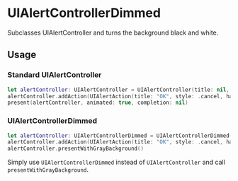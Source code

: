 # UIAlertControllerDimmed

Subclasses UIAlertController and turns the background black and white.

## Usage

### Standard UIAlertController

```swift
let alertController: UIAlertController = UIAlertController(title: nil, message: "Message", preferredStyle: .alert)
alertController.addAction(UIAlertAction(title: "OK", style: .cancel, handler: nil))
present(alertController, animated: true, completion: nil)
```

### UIAlertControllerDimmed

```swift
let alertController: UIAlertControllerDimmed = UIAlertControllerDimmed(title: nil, message: "Message", preferredStyle: .alert)
alertController.addAction(UIAlertAction(title: "OK", style: .cancel, handler: nil))
alertController.presentWithGrayBackground()
```

Simply use `UIAlertControllerDimmed` instead of `UIAlertController` and call `presentWithGrayBackground`.
